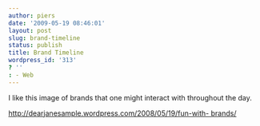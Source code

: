 ```yaml
---
author: piers
date: '2009-05-19 08:46:01'
layout: post
slug: brand-timeline
status: publish
title: Brand Timeline
wordpress_id: '313'
? ''
: - Web
---
```


I like this image of brands that one might interact with throughout the day.

[http://dearjanesample.wordpress.com/2008/05/19/fun-with-
brands/](http://dearjanesample.wordpress.com/2008/05/19/fun-with-brands/)

